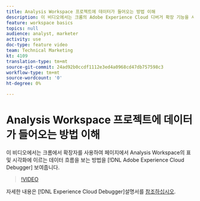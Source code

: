 ```yaml
---
title: Analysis Workspace 프로젝트에 데이터가 들어오는 방법 이해
description: 이 비디오에서는 크롬의 Adobe Experience Cloud 디버거 확장 기능을 사용하여 페이지에서 Analysis Workspace의 표 및 시각화로의 데이터 흐름을 보는 방법을 보여줍니다.
feature: workspace basics
topics: null
audience: analyst, marketer
activity: use
doc-type: feature video
team: Technical Marketing
kt: 4109
translation-type: tm+mt
source-git-commit: 24ad92b0ccdf1112e3ed4a0968cd47db757598c3
workflow-type: tm+mt
source-wordcount: '0'
ht-degree: 0%

---
```



# Analysis Workspace 프로젝트에 데이터가 들어오는 방법 이해

이 비디오에서는 크롬에서 확장자를 사용하여 페이지에서 Analysis Workspace의 표 및 시각화에 이르는 데이터 흐름을 보는 방법을 [!DNL Adobe Experience Cloud Debugger] 보여줍니다.

>[!VIDEO](https://video.tv.adobe.com/v/31072/?quality=12)

자세한 내용은 [!DNL Experience Cloud Debugger]설명서를 [참조하십시오](https://docs.adobe.com/content/help/ko-KR/debugger/using/experience-cloud-debugger.html).

